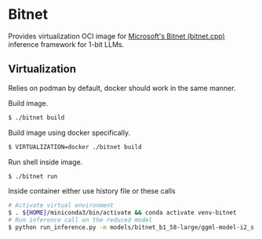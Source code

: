 # Bitnet

Provides virtualization OCI image for [Microsoft's Bitnet (bitnet.cpp)](https://github.com/microsoft/BitNet) inference framework for 1-bit LLMs.

## Virtualization

Relies on podman by default, docker should work in the same manner.

Build image.

```bash
$ ./bitnet build
```

Build image using docker specifically.

```bash
$ VIRTUALIZATION=docker ./bitnet build
```

Run shell inside image.

```bash
$ ./bitnet run
```

Inside container either use history file or these calls

```bash
# Activate virtual environment
$ . ${HOME}/miniconda3/bin/activate && conda activate venv-bitnet
# Run inference call on the reduced model
$ python run_inference.py -m models/bitnet_b1_58-large/ggml-model-i2_s.gguf -p "You are a helpful assistant"
```
